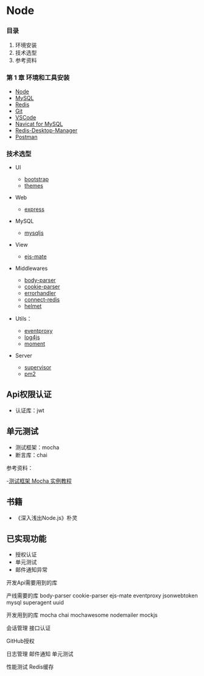 # Node

### 目录

1. 环境安装
2. 技术选型
3. 参考资料

### 第 1 章 环境和工具安装

- [Node](http://nodejs.cn)
- [MySQL](https://www.mysql.com)
- [Redis](https://redis.io)
- [Git](https://git-scm.com)
- [VSCode](https://code.visualstudio.com)
- [Navicat for MySQL](http://pan.baidu.com/s/1gfgoIUB)
- [Redis-Desktop-Manager](http://pan.baidu.com/s/1jHFeS9C)
- [Postman](https://chrome.google.com/webstore/detail/postman/fhbjgbiflinjbdggehcddcbncdddomop?hl=zh-CN)

### 技术选型 

- UI
    - [bootstrap](http://www.bootcss.com)
    - [themes](https://bootswatch.com])

- Web
    - [express](http://www.expressjs.com.cn)

- MySQL
    - [mysqljs](https://github.com/mysqljs/mysql)

- View
    - [ejs-mate](https://github.com/JacksonTian/ejs-mate)

- Middlewares
    - [body-parser](https://github.com/expressjs/body-parser)
    - [cookie-parser](https://github.com/expressjs/cookie-parser)
    - [errorhandler](https://github.com/expressjs/errorhandler)
    - [connect-redis](https://github.com/tj/connect-redis)
    - [helmet](https://github.com/helmetjs/helmet)

- Utils：
    - [eventproxy](https://github.com/JacksonTian/eventproxy)
    - [log4js](https://github.com/nomiddlename/log4js-node)
    - [moment](http://momentjs.cn)

- Server
    - [supervisor](https://github.com/petruisfan/node-supervisor)
    - [pm2](https://github.com/Unitech/PM2)

## Api权限认证

- 认证库：jwt


## 单元测试

- 测试框架：mocha
- 断言库：chai

参考资料：

-[测试框架 Mocha 实例教程](http://www.ruanyifeng.com/blog/2015/12/a-mocha-tutorial-of-examples.html)


## 书籍

- 《深入浅出Node.js》朴灵

## 已实现功能

- 授权认证
- 单元测试
- 邮件通知异常

开发Api需要用到的库

产线需要的库
body-parser
cookie-parser
ejs-mate
eventproxy
jsonwebtoken
mysql
superagent
uuid

开发用到的库
mocha
chai
mochawesome
nodemailer
mockjs

会话管理
接口认证

GitHub授权

日志管理
邮件通知
单元测试

性能测试
Redis缓存

